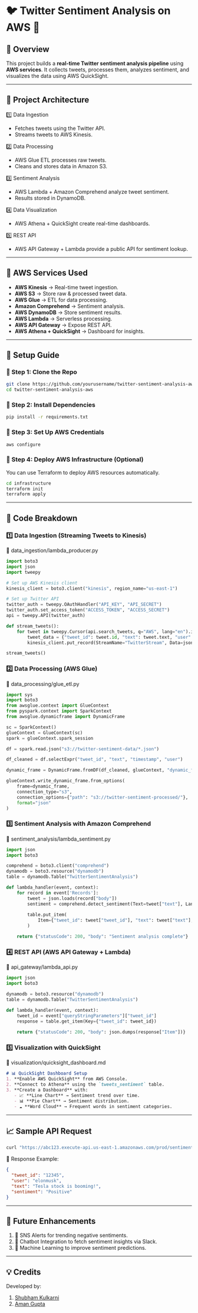 # 🐦 Twitter Sentiment Analysis on AWS 🚀  

## **📌 Overview**
This project builds a **real-time Twitter sentiment analysis pipeline** using **AWS services**. It collects tweets, processes them, analyzes sentiment, and visualizes the data using AWS QuickSight.

---

## **📂 Project Architecture**
1️⃣ Data Ingestion
- Fetches tweets using the Twitter API.
- Streams tweets to AWS Kinesis.
  
2️⃣ Data Processing
- AWS Glue ETL processes raw tweets.
- Cleans and stores data in Amazon S3.
  
3️⃣ Sentiment Analysis
- AWS Lambda + Amazon Comprehend analyze tweet sentiment.
- Results stored in DynamoDB.
  
4️⃣ Data Visualization
- AWS Athena + QuickSight create real-time dashboards.
  
5️⃣ REST API
- AWS API Gateway + Lambda provide a public API for sentiment lookup.

---

## **🚀 AWS Services Used**
- **AWS Kinesis** → Real-time tweet ingestion.
- **AWS S3** → Store raw & processed tweet data.
- **AWS Glue** → ETL for data processing.
- **Amazon Comprehend** → Sentiment analysis.
- **AWS DynamoDB** → Store sentiment results.
- **AWS Lambda** → Serverless processing.
- **AWS API Gateway** → Expose REST API.
- **AWS Athena + QuickSight** → Dashboard for insights.

---

## **📜 Setup Guide**
### **🔹 Step 1: Clone the Repo**
```bash
git clone https://github.com/yourusername/twitter-sentiment-analysis-aws.git
cd twitter-sentiment-analysis-aws
```

### **🔹 Step 2: Install Dependencies**
```bash
pip install -r requirements.txt
```

### **🔹 Step 3: Set Up AWS Credentials**
```bash
aws configure
```

### **🔹 Step 4: Deploy AWS Infrastructure (Optional)**
You can use Terraform to deploy AWS resources automatically.
```bash
cd infrastructure
terraform init
terraform apply
```

---

## **📝 Code Breakdown**
### **1️⃣ Data Ingestion (Streaming Tweets to Kinesis)**
📄 data_ingestion/lambda_producer.py
```python
import boto3
import json
import tweepy

# Set up AWS Kinesis client
kinesis_client = boto3.client("kinesis", region_name="us-east-1")

# Set up Twitter API
twitter_auth = tweepy.OAuthHandler("API_KEY", "API_SECRET")
twitter_auth.set_access_token("ACCESS_TOKEN", "ACCESS_SECRET")
api = tweepy.API(twitter_auth)

def stream_tweets():
    for tweet in tweepy.Cursor(api.search_tweets, q="AWS", lang="en").items(100):
        tweet_data = {"tweet_id": tweet.id, "text": tweet.text, "user": tweet.user.screen_name}
        kinesis_client.put_record(StreamName="TwitterStream", Data=json.dumps(tweet_data), PartitionKey="default")

stream_tweets()
```

### **2️⃣ Data Processing (AWS Glue)**
📄 data_processing/glue_etl.py
```python
import sys
import boto3
from awsglue.context import GlueContext
from pyspark.context import SparkContext
from awsglue.dynamicframe import DynamicFrame

sc = SparkContext()
glueContext = GlueContext(sc)
spark = glueContext.spark_session

df = spark.read.json("s3://twitter-sentiment-data/*.json")

df_cleaned = df.selectExpr("tweet_id", "text", "timestamp", "user")

dynamic_frame = DynamicFrame.fromDF(df_cleaned, glueContext, "dynamic_frame")

glueContext.write_dynamic_frame.from_options(
    frame=dynamic_frame,
    connection_type="s3",
    connection_options={"path": "s3://twitter-sentiment-processed/"},
    format="json"
)
```

### **3️⃣ Sentiment Analysis with Amazon Comprehend**
📄 sentiment_analysis/lambda_sentiment.py
```python
import json
import boto3

comprehend = boto3.client("comprehend")
dynamodb = boto3.resource("dynamodb")
table = dynamodb.Table("TwitterSentimentAnalysis")

def lambda_handler(event, context):
    for record in event['Records']:
        tweet = json.loads(record["body"])
        sentiment = comprehend.detect_sentiment(Text=tweet["text"], LanguageCode="en")["Sentiment"]
        
        table.put_item(
            Item={"tweet_id": tweet["tweet_id"], "text": tweet["text"], "user": tweet["user"], "sentiment": sentiment}
        )

    return {"statusCode": 200, "body": "Sentiment analysis complete"}
```

### **4️⃣ REST API (AWS API Gateway + Lambda)**
📄 api_gateway/lambda_api.py
```python
import json
import boto3

dynamodb = boto3.resource("dynamodb")
table = dynamodb.Table("TwitterSentimentAnalysis")

def lambda_handler(event, context):
    tweet_id = event["queryStringParameters"]["tweet_id"]
    response = table.get_item(Key={"tweet_id": tweet_id})
    
    return {"statusCode": 200, "body": json.dumps(response["Item"])}
```

### **5️⃣ Visualization with QuickSight**
📄 visualization/quicksight_dashboard.md
```markdown
# 📊 QuickSight Dashboard Setup
1. **Enable AWS QuickSight** from AWS Console.
2. **Connect to Athena** using the `tweets_sentiment` table.
3. **Create a Dashboard** with:
   - 📈 **Line Chart** → Sentiment trend over time.
   - 📊 **Pie Chart** → Sentiment distribution.
   - ☁️ **Word Cloud** → Frequent words in sentiment categories.
```

---

## 📈 Sample API Request
```bash
curl "https://abc123.execute-api.us-east-1.amazonaws.com/prod/sentiment?tweet_id=12345"
```

📌 Response Example:
```json
{
  "tweet_id": "12345",
  "user": "elonmusk",
  "text": "Tesla stock is booming!",
  "sentiment": "Positive"
}
```

---

## 📌 Future Enhancements
1. 🔔 SNS Alerts for trending negative sentiments.
2. 🤖 Chatbot Integration to fetch sentiment insights via Slack.
3. 📡 Machine Learning to improve sentiment predictions.

---

## 💡 Credits
Developed by:
1. [Shubham Kulkarni](https://github.com/Shubham-andy7)
2. [Aman Gupta](https://github.com/amangupta05)
